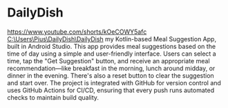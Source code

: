 # DailyDish
https://www.youtube.com/shorts/kOeCOWY5afc
[C:\Users\Pius\DailyDish\DailyDish](https://github.com/St10482946/DailyDish)
my Kotlin-based Meal Suggestion App, built in Android Studio. This app provides meal suggestions based on the time of day using a simple and user-friendly interface. Users can select a time, tap the "Get Suggestion" button, and receive an appropriate meal recommendation—like breakfast in the morning, lunch around midday, or dinner in the evening. There's also a reset button to clear the suggestion and start over. The project is integrated with GitHub for version control and uses GitHub Actions for CI/CD, ensuring that every push runs automated checks to maintain build quality.

 
